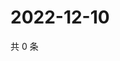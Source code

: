 # 2022-12-10

共 0 条

<!-- BEGIN WEIBO -->
<!-- 最后更新时间 Sat Dec 10 2022 22:11:47 GMT+0800 (China Standard Time) -->

<!-- END WEIBO -->
